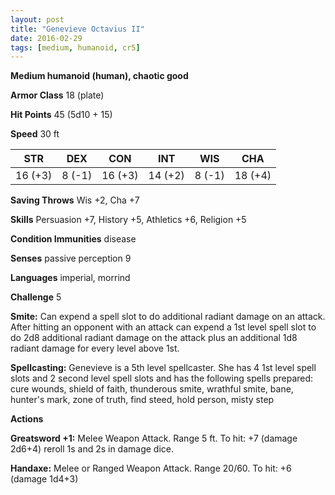 ```yaml
---
layout: post
title: "Genevieve Octavius II"
date: 2016-02-29
tags: [medium, humanoid, cr5]
---
```


**Medium humanoid (human), chaotic good**

**Armor Class** 18 (plate)

**Hit Points** 45 (5d10 + 15)

**Speed** 30 ft

|   STR   |   DEX   |   CON   |   INT   |   WIS   |   CHA   |
|:-----:|:-----:|:-----:|:-----:|:-----:|:-----:|
| 16 (+3) | 8 (-1) | 16 (+3) | 14 (+2) | 8 (-1) | 18 (+4) |

**Saving Throws**  Wis +2, Cha +7

**Skills**  Persuasion +7, History +5, Athletics +6, Religion +5

**Condition Immunities** disease

**Senses**  passive perception 9

**Languages** imperial, morrind

**Challenge** 5

**Smite:** Can expend a spell slot to do additional radiant damage on an attack. After hitting an opponent with an attack can expend a 1st level spell slot to do 2d8 additional radiant damage on the attack plus an additional 1d8 radiant damage for every level above 1st.

**Spellcasting:** Genevieve is a 5th level spellcaster. She has 4 1st level spell slots and 2 second level spell slots and has the following spells prepared: cure wounds, shield of faith, thunderous smite, wrathful smite, bane, hunter's mark, zone of truth, find steed, hold person, misty step

**Actions** 

**Greatsword +1:** Melee Weapon Attack. Range 5 ft. To hit: +7 (damage 2d6+4) reroll 1s and 2s in damage dice.

**Handaxe:** Melee or Ranged Weapon Attack. Range 20/60. To hit: +6 (damage 1d4+3)